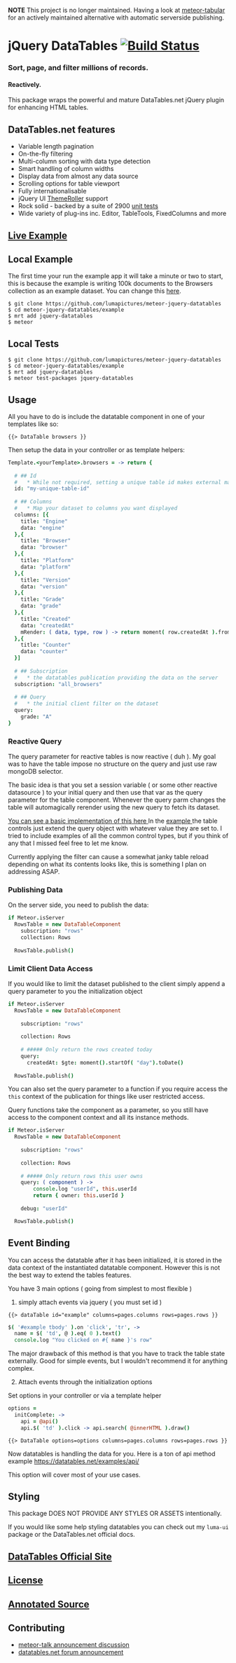 
**NOTE** This project is no longer maintained.  Having a look at [meteor-tabular](https://github.com/aldeed/meteor-tabular) for an actively maintained alternative with automatic serverside publishing.

# jQuery DataTables [![Build Status](https://travis-ci.org/LumaPictures/meteor-jquery-datatables.svg?branch=dev)](https://travis-ci.org/LumaPictures/meteor-jquery-datatables)
### Sort, page, and filter millions of records.
#### Reactively.

This package wraps the powerful and mature DataTables.net jQuery plugin for enhancing HTML tables.

## DataTables.net features

* Variable length pagination
* On-the-fly filtering
* Multi-column sorting with data type detection
* Smart handling of column widths
* Display data from almost any data source
* Scrolling options for table viewport
* Fully internationalisable
* jQuery UI [ThemeRoller](http://datatables.net/styling/themes) support
* Rock solid - backed by a suite of 2900 [unit tests](http://datatables.net/development/testing)
* Wide variety of plug-ins inc. Editor, TableTools, FixedColumns and more

## [Live Example](http://jquery-datatables.meteor.com)

## Local Example

The first time your run the example app it will take a minute or two to start, this is because the example is writing
100k documents to the Browsers collection as an example dataset. You can change this [here](https://github.com/LumaPictures/meteor-jquery-datatables/blob/master/example/lib/browsers.coffee).


```
$ git clone https://github.com/lumapictures/meteor-jquery-datatables
$ cd meteor-jquery-datatables/example
$ mrt add jquery-datatables
$ meteor
```

## Local Tests
```
$ git clone https://github.com/lumapictures/meteor-jquery-datatables
$ cd meteor-jquery-datatables/example
$ mrt add jquery-datatables
$ meteor test-packages jquery-datatables
```

## Usage

All you have to do is include the datatable component in one of your templates like so:

`{{> DataTable browsers }}`

Then setup the data in your controller or as template helpers:

```coffeescript
Template.<yourTemplate>.browsers = -> return {
  
  # ## Id
  #   * While not required, setting a unique table id makes external manipulation possible through jquery
  id: "my-unique-table-id"
  
  # ## Columns
  #   * Map your dataset to columns you want displayed
  columns: [{
    title: "Engine"
    data: "engine"
  },{
    title: "Browser"
    data: "browser"
  },{
    title: "Platform"
    data: "platform"
  },{
    title: "Version"
    data: "version"
  },{
    title: "Grade"
    data: "grade"
  },{
    title: "Created"
    data: "createdAt"
    mRender: ( data, type, row ) -> return moment( row.createdAt ).fromNow()
  },{
    title: "Counter"
    data: "counter"
  }]
  
  # ## Subscription
  #   * the datatables publication providing the data on the server
  subscription: "all_browsers"
  
  # ## Query
  #   * the initial client filter on the dataset
  query:
    grade: "A"
}
```

### Reactive Query

The query parameter for reactive tables is now reactive ( duh ). My goal was to have the table impose no structure on the query and just use raw mongoDB selector.

The basic idea is that you set a session variable ( or some other reactive datasource ) to your initial query and then use that var as the query parameter for the table component. Whenever the query parm changes the table will automagically rerender using the new query to fetch its dataset.

[ You can see a basic implementation of this here ](https://github.com/LumaPictures/meteor-jquery-datatables/blob/master/example/client/views/pages/examples/reactiveQuery/reactiveQuery.coffee#L9) In the [ example ](http://jquery-datatables.meteor.com/examples/reactive-query) the table controls just extend the query object with whatever value they are set to. I tried to include examples of all the common control types, but if you think of any that I missed feel free to let me know.

Currently applying the filter can cause a somewhat janky table reload depending on what its contents looks like, this is something I plan on addressing ASAP.

### Publishing Data

On the server side, you need to publish the data:

```coffeescript
if Meteor.isServer
  RowsTable = new DataTableComponent
    subscription: "rows"
    collection: Rows
  
  RowsTable.publish()
```

### Limit Client Data Access

If you would like to limit the dataset published to the client simply append a query parameter to you the initialization object

```coffeescript
if Meteor.isServer
  RowsTable = new DataTableComponent
    
    subscription: "rows"
    
    collection: Rows
    
    # ##### Only return the rows created today
    query:
      createdAt: $gte: moment().startOf( "day").toDate()
  
  RowsTable.publish()
```

You can also set the query parameter to a function if you require access the `this` context of the publication for things like user restricted access.

Query functions take the component as a parameter, so you still have access to the component context and all its instance methods.

```coffeescript
if Meteor.isServer
  RowsTable = new DataTableComponent
    
    subscription: "rows"
    
    collection: Rows
    
    # ##### Only return rows this user owns
    query: ( component ) ->
        console.log "userId", this.userId
        return { owner: this.userId }
    
    debug: "userId"

  RowsTable.publish()
```


## Event Binding

You can access the datatable after it has been initialized, it is stored in the data context of the instantiated datatable component. However this is not the best way to extend the tables features.

You have 3 main options ( going from simplest to most flexible )

1. simply attach events via jquery ( you must set id )

`{{> dataTable id="example" columns=pages.columns rows=pages.rows }}`

```coffeescript
$( '#example tbody' ).on 'click', 'tr', ->
  name = $( 'td', @ ).eq( 0 ).text()
  console.log "You clicked on #{ name }'s row"
```

The major drawback of this method is that you have to track the table state externally. Good for simple events, but I wouldn't recommend it for anything complex. 

2. Attach events through the initialization options

Set options in your controller or via a template helper

```coffeescript
options =
  initComplete: ->
    api = @api()
    api.$( 'td' ).click -> api.search( @innerHTML ).draw()
```

`{{> DataTable options=options columns=pages.columns rows=pages.rows }}`

Now datatables is handling the data for you. Here is a ton of api method example https://datatables.net/examples/api/

This option will cover most of your use cases.

## Styling

This package DOES NOT PROVIDE ANY STYLES OR ASSETS intentionally.

If you would like some help styling datatables you can check out my `luma-ui` package or the DataTables.net official docs.

## [DataTables Official Site](https://datatables.net/)
## [License](https://github.com/lumapictures/meteor-jquery-datatables/LICENSE.md)
## [Annotated Source](http://lumapictures.github.io/meteor-jquery-datatables)

## Contributing
* [meteor-talk announcement discussion](https://groups.google.com/d/msg/meteor-talk/nhulj4Zh1fU/ju1J1Nq6_eQJ)
* [datatables.net forum announcement](https://datatables.net/forums/discussion/20525/annoucement-reactive-datatables-for-meteorjs)
